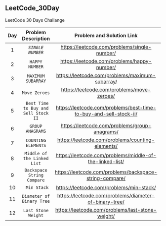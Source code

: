 ## LeetCode_30Day
LeetCode 30 Days Challange

| Day | Problem Description | Problem and Solution Link | Git Solution Page |
| :---: | :---: | :---: | :---: |
| 1 | _`SINGLE NUMBER`_ |  https://leetcode.com/problems/single-number/ | https://github.com/rakeshbhaviripudi/LeetCode_30Day/blob/master/Week%201/singleNumber.cpp |
| 2 | `HAPPY NUMBER` | https://leetcode.com/problems/happy-number/ | https://github.com/rakeshbhaviripudi/LeetCode_30Day/blob/master/Week%201/happyNumber.cpp |
| 3 | `MAXIMUM SUBARRAY` | https://leetcode.com/problems/maximum-subarray/ | https://github.com/rakeshbhaviripudi/LeetCode_30Day/blob/master/Week%201/Maximum%20Subarray.cpp | 
| 4 | `Move Zeroes` | https://leetcode.com/problems/move-zeroes/ | https://github.com/rakeshbhaviripudi/LeetCode_30Day/blob/master/Week%201/Move%20Zeroes.cpp |
| 5 | ` Best Time to Buy and Sell Stock II` | https://leetcode.com/problems/best-time-to-buy-and-sell-stock-ii/ | https://github.com/rakeshbhaviripudi/LeetCode_30Day/blob/master/Week%201/BestTimetoBuyandSellStock.cpp |
| 6 |`GROUP ANAGRAMS`| https://leetcode.com/problems/group-anagrams/ | https://github.com/rakeshbhaviripudi/LeetCode_30Day/blob/master/Week%201/Group%20Anagrams.cpp |
| 7 |`COUNTING ELEMENTS`| https://leetcode.com/problems/counting-elements/ | https://github.com/rakeshbhaviripudi/LeetCode_30Day/blob/master/Week%201/Coutning%20Elements |
| 8 |`Middle of the Linked List`| https://leetcode.com/problems/middle-of-the-linked-list/ | https://github.com/rakeshbhaviripudi/LeetCode_30Day/blob/master/Week%201/MiddleOfTheLinkedList.cpp |
| 9 | `Backspace String Compare` | https://leetcode.com/problems/backspace-string-compare/ | https://github.com/rakeshbhaviripudi/LeetCode_30Day/blob/master/Week%201/BackspaceStringCompare.cpp |
| 10 | ` Min Stack` | https://leetcode.com/problems/min-stack/ | https://github.com/rakeshbhaviripudi/LeetCode_30Day/blob/master/Week%201/MinStack.cpp |
| 11 | `Diameter of Binary Tree` | https://leetcode.com/problems/diameter-of-binary-tree/|  https://github.com/rakeshbhaviripudi/LeetCode_30Day/blob/master/Week%201/DiameterOfBinaryTree.cpp |
| 12 | `Last Stone Weight`| https://leetcode.com/problems/last-stone-weight/ | |








